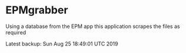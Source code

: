 # EPMgrabber
Using a database from the EPM app this application scrapes the files as required


Latest backup: Sun Aug 25 18:49:01 UTC 2019
